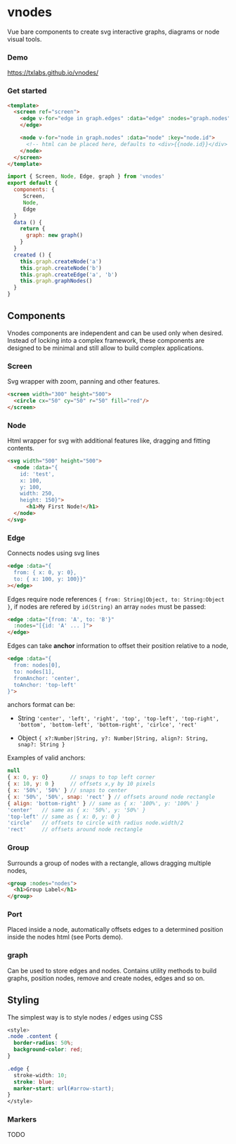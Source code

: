 # vnodes

Vue bare components to create svg interactive graphs, diagrams or node visual tools.

### Demo

https://txlabs.github.io/vnodes/

### Get started
```html
<template>
  <screen ref="screen">
    <edge v-for="edge in graph.edges" :data="edge" :nodes="graph.nodes" :key="edge.id">
    </edge>

    <node v-for="node in graph.nodes" :data="node" :key="node.id">
      <!-- html can be placed here, defaults to <div>{{node.id}}</div> -->
    </node>
  </screen>
</template>
```
```js
import { Screen, Node, Edge, graph } from 'vnodes'
export default {
  components: {
     Screen,
     Node,
     Edge
  }
  data () {
    return {
      graph: new graph()
    }
  }
  created () {
    this.graph.createNode('a')
    this.graph.createNode('b')
    this.graph.createEdge('a', 'b')
    this.graph.graphNodes()
  }
}
```

## Components

Vnodes components are independent and can be used only when desired. Instead of locking into a complex framework, these components are designed to be minimal and still allow to build complex applications.

### Screen

Svg wrapper with zoom, panning and other features.

```html
<screen width="300" height="500">
  <circle cx="50" cy="50" r="50" fill="red"/>
</screen>
```

### Node

Html wrapper for svg with additional features like, dragging and fitting contents.


```html
<svg width="500" height="500">
  <node :data="{
    id: 'test',
    x: 100,
    y: 100,
    width: 250,
    height: 150}">
      <h1>My First Node!</h1>
  </node>
</svg>
```

### Edge

Connects nodes using svg lines

```html
<edge :data="{
  from: { x: 0, y: 0},
  to: { x: 100, y: 100}}"
></edge>
```

Edges require node references `{ from: String|Object, to: String:Object }`, if nodes are refered by `id(String)` an array  `nodes` must be passed:

```html
<edge :data="{from: 'A', to: 'B'}"
  :nodes="[{id: 'A' ... ]">
</edge>
```

Edges can take **anchor** information to offset their position relative to a node,

```html
<edge :data="{
  from: nodes[0],
  to: nodes[1],
  fromAnchor: 'center',
  toAnchor: 'top-left'
}">
```
 anchors format can be:

* String `'center', 'left', 'right', 'top', 'top-left', 'top-right', 'bottom', 'bottom-left', 'bottom-right', 'cirlce', 'rect'`

* Object `{ x?:Number|String, y?: Number|String, align?: String, snap?: String }`

Examples of valid anchors:

```js
null
{ x: 0, y: 0}       // snaps to top left corner
{ x: 10, y: 0 }     // offsets x,y by 10 pixels
{ x: '50%', '50%' } // snaps to center
{ x: '50%', '50%', snap: 'rect' } // offsets around node rectangle
{ align: 'bottom-right' } // same as { x: '100%', y: '100%' }
'center'   // same as { x: '50%', y: '50%' }
'top-left' // same as { x: 0, y: 0 }
'circle'   // offsets to circle with radius node.width/2
'rect'     // offsets around node rectangle
```

### Group

Surrounds a group of nodes with a rectangle, allows dragging multiple nodes,

```html
<group :nodes="nodes">
  <h1>Group Label</h1>
</group>
```


### Port

Placed inside a node, automatically offsets edges to a determined position inside the nodes html (see Ports demo).

### graph

Can be used to store edges and nodes.
Contains utility methods to build graphs, position nodes, remove and create nodes, edges and so on.

## Styling

The simplest way is to style nodes / edges using CSS

```css
<style>
.node .content {
  border-radius: 50%;
  background-color: red;
}

.edge {
  stroke-width: 10;
  stroke: blue;
  marker-start: url(#arrow-start);
}
</style>
```

### Markers

TODO